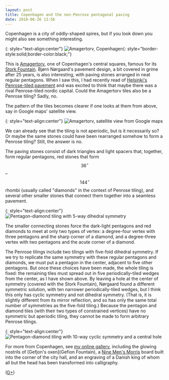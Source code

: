 ```yaml
---
layout: post
title: Copenhagen and the non-Penrose pentagonal paving
date: 2018-06-26 13:56
---
```

Copenhagen is a city of oddly-shaped spires, but if you look down you might also see something interesting.

{: style="text-align:center"}
![Amagertorv, Copenhagen](http://www.ics.uci.edu/~eppstein/pix/copenhagen/Amagertorv-m.jpg){: style="border-style:solid;border-color:black;"}

This is [Amagertorv](https://en.wikipedia.org/wiki/Amagertorv), one of Copenhagen's central squares, famous for its [Stork Fountain](https://en.wikipedia.org/wiki/Stork_Fountain). Bjørn Nørgaard's pavement design, a bit covered in grime after 25 years, is also interesting, with paving stones arranged in neat regular pentagons. When I saw this, I had recently read of [Helsinki's Penrose-tiled pavement](https://plus.google.com/100003628603413742554/posts/LLTz5yRgcnA) and was excited to think that maybe there was a rival Penrose-tiled nordic capital. Could the Amagertorv tiles also be a Penrose tiling? Sadly, no.

The pattern of the tiles becomes clearer if one looks at them from above, say in Google maps' satellite view.

{: style="text-align:center"}
![Amagertorv, satellite view from Google maps]({{site.baseurl}}/assets/2018/Amagertorv-from-Google-maps.jpg)

We can already see that the tiling is not aperiodic, but is it necessarily so?
Or maybe the same stones could have been rearranged somehow to form a Penrose tiling? Still, the answer is no.

The paving stones consist of dark triangles and light spacers that, together, form regular pentagons, red stones that form $$36^\circ$$–$$144^\circ$$ rhombi (usually called "diamonds" in the context of Penrose tiling), and several other smaller stones that connect them together into a seamless pavement.

{: style="text-align:center"}
![Pentagon-diamond tiling with 5-way dihedral symmetry]({{site.baseurl}}/assets/2018/Amagertorv.svg)

The smaller connecting stones force the dark-light pentagons and red diamonds to meet at only two types of vertex: a degree-four vertex with three pentagons and the sharp corner of a diamond, and a degree-three vertex with two pentagons and the acute corner of a diamond.

The Penrose tilings include two tilings with five-fold dihedral symmetry. If we try to replicate the same symmetry with these regular pentagons and diamonds, we must put a pentagon in the center, adjacent to five other pentagons. But once these choices have been made, the whole tiling is fixed: the remaining tiles must spread out in five periodically-tiled wedges from the center, as I have shown above. By leaving a hole at the center of symmetry (covered with the Stork Fountain), Nørgaard found a different symmetric solution, with ten narrower periodically-tiled wedges, but I think this only has cyclic symmetry and not dihedral symmetry. (That is, it is slightly different from its mirror reflection, and so has only the same total number of symmetries as the five-fold tiling.) Because the pentagon and diamond tiles (with their two types of constrained vertices) have no symmetric but aperiodic tiling, they cannot be made to form arbitrary Penrose tilings.

{: style="text-align:center"}
![Pentagon-diamond tiling with 10-way cyclic symmetry and a central hole]({{site.baseurl}}/assets/2018/StorkFountain.svg)

For more from Copenhagen, see [my online gallery](https://www.ics.uci.edu/~eppstein/pix/copenhagen/), including the glowing nostrils of [Gefjon's oxen](Gefion Fountain), a [Nine Men's Morris](https://en.wikipedia.org/wiki/Nine_Men%27s_Morris) board built into the corner of the city hall, and an engraving of a Danish king of whom all but the head has been transformed into calligraphy.

([G+](https://plus.google.com/100003628603413742554/posts/dp2RyWmRJ62))